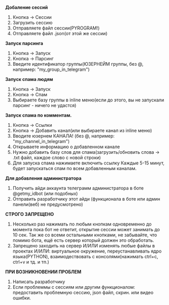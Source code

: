 **Добаление сессий**
1. Кнопка -> Сессии
2. Загрузить сессию
3. Отправляете файл сессии(PYROGRAM!)
4. Отправляете файл .json(от этой же сессии)

**Запуск парсинга**
1. Кнопка -> Запуск
2. Кнопка -> Парсинг
3. Введите идентификатор группы(ЮЗЕРНЕЙМ группы, без @, например: "my_group_in_telegram")

**Запуск спама людям**
1. Кнопка -> Запуск
2. Кнопка -> Спам
3. Выбираете базу группы в inline меню(если до этого, вы не запускали парсинг - ничего не удастся)

**Запуск спама по комментам.**
1. Кнопка -> Ссылки
2. Кнопка -> Добавить канал(или выбираете канал из inline меню)
3. Вводите юзернем КАНАЛА! (без @, например: "my_channel_in_telegram")
4. Открываете информацию о добавленном канале
5. Нужно добавить базу слов для спама(загрузить/обновить слова -> .txt файл, каждое слово с новой строки)
6. Для запуска спама нажимаете включить ссылку
Каждые 5-15 минут, будет запускаться спам по всем добавленным каналам.

**Для добавления администратора**
1. Получить айди аккаунта телеграмм администратора в боте @getmy_idbot (или подобных)
2. Отправить разработчику этот айди (функционала в боте или админ панели(веб) не предусмотрено)

**СТРОГО ЗАПРЕЩЕНО**
1. Несколько раз нажимать по любым кнопкам одновременно до момента пока бот не ответит, открытие сессии может занимать до 10 сек.
Так же со всеми остальными кнопками, не забывайте, что помимо бота, ещё есть сервер который должен это обработать.
2. Запрещено заходить на сервер И/ИЛИ изменять любые файлы в проектах И/ИЛИ: виртуальное окружение, переустанавливать
ядро языка(PYTHON), взаимодествовать с консолями(нажимать ctrl+с, ctrl+v и тд. и тп.)

**ПРИ ВОЗНИКНОВЕНИИ ПРОБЛЕМ**
1. Написать разработчику
2. Если проблеммы с сессиям или другим функционалом: предоставить проблемную сессию, json файл, скрин. или видео ошибки.
